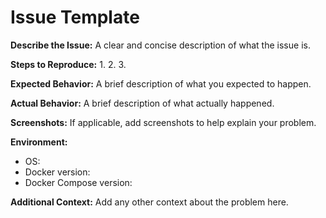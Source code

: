 # Issue Template

**Describe the Issue:**
A clear and concise description of what the issue is.

**Steps to Reproduce:**
1.
2.
3.

**Expected Behavior:**
A brief description of what you expected to happen.

**Actual Behavior:**
A brief description of what actually happened.

**Screenshots:**
If applicable, add screenshots to help explain your problem.

**Environment:**
- OS:
- Docker version:
- Docker Compose version:

**Additional Context:**
Add any other context about the problem here.

